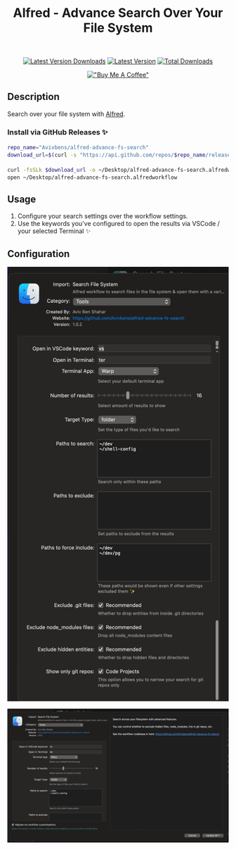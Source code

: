 <div align="center">

# Alfred - Advance Search Over Your File System

<br>

[![Latest Version Downloads](https://img.shields.io/github/downloads/avivbens/alfred-advance-fs-search/latest/total?label=Latest%20Version%20Downloads&color=green)](https://github.com/avivbens/alfred-advance-fs-search/releases/latest)
[![Latest Version](https://img.shields.io/github/v/release/avivbens/alfred-advance-fs-search?label=Latest%20Version&color=green)](https://github.com/avivbens/alfred-advance-fs-search/releases/latest)
[![Total Downloads](https://img.shields.io/github/downloads/avivbens/alfred-advance-fs-search/total?label=Total%20Downloads&color=blue)](https://github.com/avivbens/alfred-advance-fs-search/releases)

[!["Buy Me A Coffee"](https://www.buymeacoffee.com/assets/img/custom_images/orange_img.png)](https://www.buymeacoffee.com/kcao7snkgx)

</div>

## Description

Search over your file system with [Alfred](https://www.alfredapp.com/).

### Install via GitHub Releases :sparkles:

```bash
repo_name="Avivbens/alfred-advance-fs-search"
download_url=$(curl -s "https://api.github.com/repos/$repo_name/releases/latest" | grep "browser_download_url.*alfredworkflow" | cut -d '"' -f 4)

curl -fsSLk $download_url -o ~/Desktop/alfred-advance-fs-search.alfredworkflow
open ~/Desktop/alfred-advance-fs-search.alfredworkflow
```

## Usage

1. Configure your search settings over the workflow settings.
1. Use the keywords you've configured to open the results via VSCode / your selected Terminal ✨

## Configuration

![Configuration](https://raw.githubusercontent.com/avivbens/alfred-advance-fs-search/HEAD/demo/settings.png)

![Workflow](https://raw.githubusercontent.com/avivbens/alfred-advance-fs-search/HEAD/demo/workflow.png)
